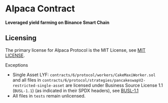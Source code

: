# Alpaca Contract

**Leveraged yield farming on Binance Smart Chain**

## Licensing
The primary license for Alpaca Protocol is the MIT License, see [MIT LICENSE](https://github.com/alpaca-finance/bsc-alpaca-contract/LICENSE_MIT).

Exceptions
- Single Asset LYF: `contracts/6/protocol/workers/CakeMaxiWorker.sol` and all files in `contracts/6/protocol/strategies/pancakeswapV2-restricted-single-asset` are licensed under Business Source License 1.1 (`BUSL-1.1`) (as indicated in their SPDX headers), see [BUSL-1.1](https://github.com/alpaca-finance/bsc-alpaca-contract/LICENSE_BUSL-1.1)
- All files in `tests` remain unlicensed.